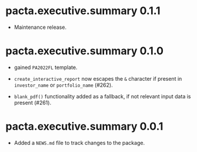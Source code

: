 # pacta.executive.summary 0.1.1

* Maintenance release. 

# pacta.executive.summary 0.1.0

* gained `PA2022FL` template. 

* `create_interactive_report` now escapes the `&` character if present in `investor_name` or `portfolio_name` (#262).

* `blank_pdf()` functionality added as a fallback, if not relevant input data is present (#261).

# pacta.executive.summary 0.0.1

* Added a `NEWS.md` file to track changes to the package.
